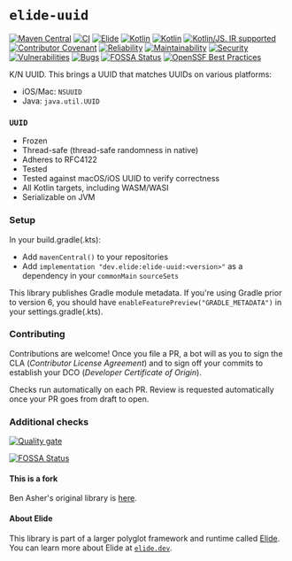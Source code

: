 # `elide-uuid`

[![Maven Central](https://img.shields.io/maven-central/v/dev.elide/elide-uuid.svg?label=Maven%20Central)](https://search.maven.org/artifact/dev.elide/elide-uuid)
[![CI](https://github.com/elide-dev/uuid/actions/workflows/push.yml/badge.svg)](https://github.com/elide-dev/uuid/actions/workflows/push.yml)
[![Elide](https://elide.dev/shield)](https://elide.dev)
[![Kotlin](https://img.shields.io/badge/Kotlin-2.0.0-blue.svg?logo=kotlin)](http://kotlinlang.org)
[![Kotlin](https://img.shields.io/badge/kotlin-WASM-yellow.svg?logo=kotlin&logoColor=yellow)](http://kotlinlang.org)
[![Kotlin/JS. IR supported](https://img.shields.io/badge/kotlin-IR-yellow?logo=kotlin&logoColor=yellow)](https://kotl.in/jsirsupported)
[![Contributor Covenant](https://img.shields.io/badge/Contributor%20Covenant-v1.4-ff69b4.svg)](CODE_OF_CONDUCT.md)
[![Reliability](https://sonarcloud.io/api/project_badges/measure?project=elide-dev_uuid&metric=reliability_rating)](https://sonarcloud.io/summary/new_code?id=elide-dev_uuid)
[![Maintainability](https://sonarcloud.io/api/project_badges/measure?project=elide-dev_uuid&metric=sqale_rating)](https://sonarcloud.io/summary/new_code?id=elide-dev_uuid)
[![Security](https://sonarcloud.io/api/project_badges/measure?project=elide-dev_uuid&metric=security_rating)](https://sonarcloud.io/summary/new_code?id=elide-dev_uuid)
[![Vulnerabilities](https://sonarcloud.io/api/project_badges/measure?project=elide-dev_uuid&metric=vulnerabilities)](https://sonarcloud.io/summary/new_code?id=elide-dev_uuid)
[![Bugs](https://sonarcloud.io/api/project_badges/measure?project=elide-dev_uuid&metric=bugs)](https://sonarcloud.io/summary/new_code?id=elide-dev_uuid)
[![FOSSA Status](https://app.fossa.com/api/projects/git%2Bgithub.com%2Felide-dev%2Fuuid.svg?type=shield)](https://app.fossa.com/projects/git%2Bgithub.com%2Felide-dev%2Fuuid?ref=badge_shield)
[![OpenSSF Best Practices](https://bestpractices.coreinfrastructure.org/projects/7689/badge)](https://bestpractices.coreinfrastructure.org/projects/7689)

K/N UUID. This brings a UUID that matches UUIDs on various platforms:

- iOS/Mac: `NSUUID`
- Java: `java.util.UUID`

### `UUID`

- Frozen
- Thread-safe (thread-safe randomness in native)
- Adheres to RFC4122
- Tested
- Tested against macOS/iOS UUID to verify correctness
- All Kotlin targets, including WASM/WASI
- Serializable on JVM

### Setup

In your build.gradle(.kts):

- Add `mavenCentral()` to your repositories
- Add `implementation "dev.elide:elide-uuid:<version>"` as a dependency in your `commonMain` `sourceSets`

This library publishes Gradle module metadata. If you're using Gradle prior to version 6, you should have `enableFeaturePreview("GRADLE_METADATA")` in your settings.gradle(.kts).

### Contributing

Contributions are welcome! Once you file a PR, a bot will as you to sign the CLA (_Contributor License Agreement_) and to sign off your commits to establish your DCO
(_Developer Certificate of Origin_).

Checks run automatically on each PR. Review is requested automatically once your PR goes from draft to open.

### Additional checks

[![Quality gate](https://sonarcloud.io/api/project_badges/quality_gate?project=elide-dev_uuid)](https://sonarcloud.io/summary/new_code?id=elide-dev_uuid)

[![FOSSA Status](https://app.fossa.com/api/projects/git%2Bgithub.com%2Felide-dev%2Fuuid.svg?type=large)](https://app.fossa.com/projects/git%2Bgithub.com%2Felide-dev%2Fuuid?ref=badge_large)

#### This is a fork

Ben Asher's original library is [here](https://github.com/benasher44/uuid.git).

#### About Elide

This library is part of a larger polyglot framework and runtime called [Elide](https://github.com/elide-dev). You can learn more about Elide at [`elide.dev`](https://elide.dev).
